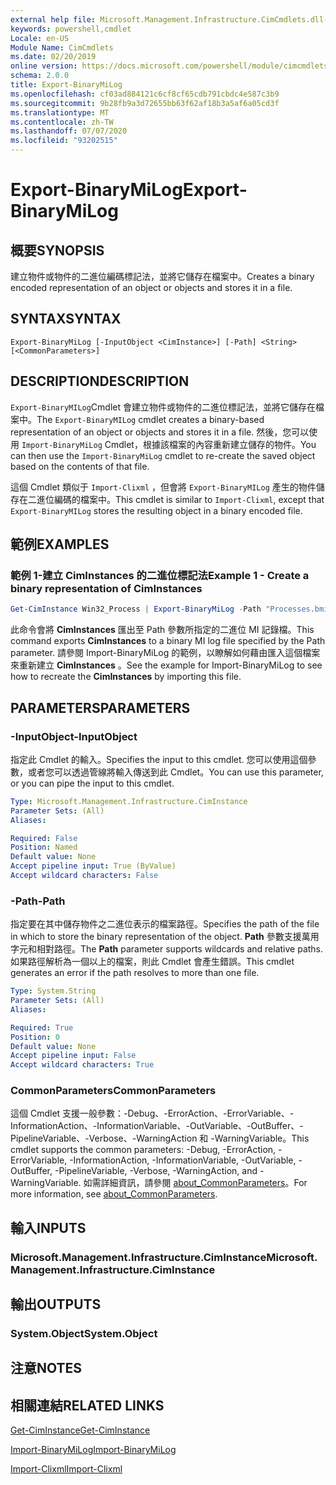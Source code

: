 ```yaml
---
external help file: Microsoft.Management.Infrastructure.CimCmdlets.dll-help.xml
keywords: powershell,cmdlet
Locale: en-US
Module Name: CimCmdlets
ms.date: 02/20/2019
online version: https://docs.microsoft.com/powershell/module/cimcmdlets/export-binarymilog?WT.mc_id=ps-gethelp
schema: 2.0.0
title: Export-BinaryMiLog
ms.openlocfilehash: cf03ad884121c6cf8cf65cdb791cbdc4e587c3b9
ms.sourcegitcommit: 9b28fb9a3d72655bb63f62af18b3a5af6a05cd3f
ms.translationtype: MT
ms.contentlocale: zh-TW
ms.lasthandoff: 07/07/2020
ms.locfileid: "93202515"
---
```

# <span data-ttu-id="59fcf-103">Export-BinaryMiLog</span><span class="sxs-lookup"><span data-stu-id="59fcf-103">Export-BinaryMiLog</span></span>

## <span data-ttu-id="59fcf-104">概要</span><span class="sxs-lookup"><span data-stu-id="59fcf-104">SYNOPSIS</span></span>
<span data-ttu-id="59fcf-105">建立物件或物件的二進位編碼標記法，並將它儲存在檔案中。</span><span class="sxs-lookup"><span data-stu-id="59fcf-105">Creates a binary encoded representation of an object or objects and stores it in a file.</span></span>

## <span data-ttu-id="59fcf-106">SYNTAX</span><span class="sxs-lookup"><span data-stu-id="59fcf-106">SYNTAX</span></span>

```
Export-BinaryMiLog [-InputObject <CimInstance>] [-Path] <String> [<CommonParameters>]
```

## <span data-ttu-id="59fcf-107">DESCRIPTION</span><span class="sxs-lookup"><span data-stu-id="59fcf-107">DESCRIPTION</span></span>

<span data-ttu-id="59fcf-108">`Export-BinaryMILog`Cmdlet 會建立物件或物件的二進位標記法，並將它儲存在檔案中。</span><span class="sxs-lookup"><span data-stu-id="59fcf-108">The `Export-BinaryMILog` cmdlet creates a binary-based representation of an object or objects and stores it in a file.</span></span> <span data-ttu-id="59fcf-109">然後，您可以使用 `Import-BinaryMiLog` Cmdlet，根據該檔案的內容重新建立儲存的物件。</span><span class="sxs-lookup"><span data-stu-id="59fcf-109">You can then use the `Import-BinaryMiLog` cmdlet to re-create the saved object based on the contents of that file.</span></span>

<span data-ttu-id="59fcf-110">這個 Cmdlet 類似于 `Import-Clixml` ，但會將 `Export-BinaryMILog` 產生的物件儲存在二進位編碼的檔案中。</span><span class="sxs-lookup"><span data-stu-id="59fcf-110">This cmdlet is similar to `Import-Clixml`, except that `Export-BinaryMILog` stores the resulting object in a binary encoded file.</span></span>

## <span data-ttu-id="59fcf-111">範例</span><span class="sxs-lookup"><span data-stu-id="59fcf-111">EXAMPLES</span></span>

### <span data-ttu-id="59fcf-112">範例 1-建立 CimInstances 的二進位標記法</span><span class="sxs-lookup"><span data-stu-id="59fcf-112">Example 1 - Create a binary representation of CimInstances</span></span>

```powershell
Get-CimInstance Win32_Process | Export-BinaryMiLog -Path "Processes.bmil"
```

<span data-ttu-id="59fcf-113">此命令會將 **CimInstances** 匯出至 Path 參數所指定的二進位 MI 記錄檔。</span><span class="sxs-lookup"><span data-stu-id="59fcf-113">This command exports **CimInstances** to a binary MI log file specified by the Path parameter.</span></span> <span data-ttu-id="59fcf-114">請參閱 Import-BinaryMiLog 的範例，以瞭解如何藉由匯入這個檔案來重新建立 **CimInstances** 。</span><span class="sxs-lookup"><span data-stu-id="59fcf-114">See the example for Import-BinaryMiLog to see how to recreate the **CimInstances** by importing this file.</span></span>

## <span data-ttu-id="59fcf-115">PARAMETERS</span><span class="sxs-lookup"><span data-stu-id="59fcf-115">PARAMETERS</span></span>

### <span data-ttu-id="59fcf-116">-InputObject</span><span class="sxs-lookup"><span data-stu-id="59fcf-116">-InputObject</span></span>

<span data-ttu-id="59fcf-117">指定此 Cmdlet 的輸入。</span><span class="sxs-lookup"><span data-stu-id="59fcf-117">Specifies the input to this cmdlet.</span></span> <span data-ttu-id="59fcf-118">您可以使用這個參數，或者您可以透過管線將輸入傳送到此 Cmdlet。</span><span class="sxs-lookup"><span data-stu-id="59fcf-118">You can use this parameter, or you can pipe the input to this cmdlet.</span></span>

```yaml
Type: Microsoft.Management.Infrastructure.CimInstance
Parameter Sets: (All)
Aliases:

Required: False
Position: Named
Default value: None
Accept pipeline input: True (ByValue)
Accept wildcard characters: False
```

### <span data-ttu-id="59fcf-119">-Path</span><span class="sxs-lookup"><span data-stu-id="59fcf-119">-Path</span></span>

<span data-ttu-id="59fcf-120">指定要在其中儲存物件之二進位表示的檔案路徑。</span><span class="sxs-lookup"><span data-stu-id="59fcf-120">Specifies the path of the file in which to store the binary representation of the object.</span></span> <span data-ttu-id="59fcf-121">**Path** 參數支援萬用字元和相對路徑。</span><span class="sxs-lookup"><span data-stu-id="59fcf-121">The **Path** parameter supports wildcards and relative paths.</span></span> <span data-ttu-id="59fcf-122">如果路徑解析為一個以上的檔案，則此 Cmdlet 會產生錯誤。</span><span class="sxs-lookup"><span data-stu-id="59fcf-122">This cmdlet generates an error if the path resolves to more than one file.</span></span>

```yaml
Type: System.String
Parameter Sets: (All)
Aliases:

Required: True
Position: 0
Default value: None
Accept pipeline input: False
Accept wildcard characters: True
```

### <span data-ttu-id="59fcf-123">CommonParameters</span><span class="sxs-lookup"><span data-stu-id="59fcf-123">CommonParameters</span></span>

<span data-ttu-id="59fcf-124">這個 Cmdlet 支援一般參數：-Debug、-ErrorAction、-ErrorVariable、-InformationAction、-InformationVariable、-OutVariable、-OutBuffer、-PipelineVariable、-Verbose、-WarningAction 和 -WarningVariable。</span><span class="sxs-lookup"><span data-stu-id="59fcf-124">This cmdlet supports the common parameters: -Debug, -ErrorAction, -ErrorVariable, -InformationAction, -InformationVariable, -OutVariable, -OutBuffer, -PipelineVariable, -Verbose, -WarningAction, and -WarningVariable.</span></span> <span data-ttu-id="59fcf-125">如需詳細資訊，請參閱 [about_CommonParameters](https://go.microsoft.com/fwlink/?LinkID=113216)。</span><span class="sxs-lookup"><span data-stu-id="59fcf-125">For more information, see [about_CommonParameters](https://go.microsoft.com/fwlink/?LinkID=113216).</span></span>

## <span data-ttu-id="59fcf-126">輸入</span><span class="sxs-lookup"><span data-stu-id="59fcf-126">INPUTS</span></span>

### <span data-ttu-id="59fcf-127">Microsoft.Management.Infrastructure.CimInstance</span><span class="sxs-lookup"><span data-stu-id="59fcf-127">Microsoft.Management.Infrastructure.CimInstance</span></span>

## <span data-ttu-id="59fcf-128">輸出</span><span class="sxs-lookup"><span data-stu-id="59fcf-128">OUTPUTS</span></span>

### <span data-ttu-id="59fcf-129">System.Object</span><span class="sxs-lookup"><span data-stu-id="59fcf-129">System.Object</span></span>

## <span data-ttu-id="59fcf-130">注意</span><span class="sxs-lookup"><span data-stu-id="59fcf-130">NOTES</span></span>

## <span data-ttu-id="59fcf-131">相關連結</span><span class="sxs-lookup"><span data-stu-id="59fcf-131">RELATED LINKS</span></span>

[<span data-ttu-id="59fcf-132">Get-CimInstance</span><span class="sxs-lookup"><span data-stu-id="59fcf-132">Get-CimInstance</span></span>](get-ciminstance.md)

[<span data-ttu-id="59fcf-133">Import-BinaryMiLog</span><span class="sxs-lookup"><span data-stu-id="59fcf-133">Import-BinaryMiLog</span></span>](import-binarymilog.md)

[<span data-ttu-id="59fcf-134">Import-Clixml</span><span class="sxs-lookup"><span data-stu-id="59fcf-134">Import-Clixml</span></span>](../microsoft.powershell.utility/import-clixml.md)

